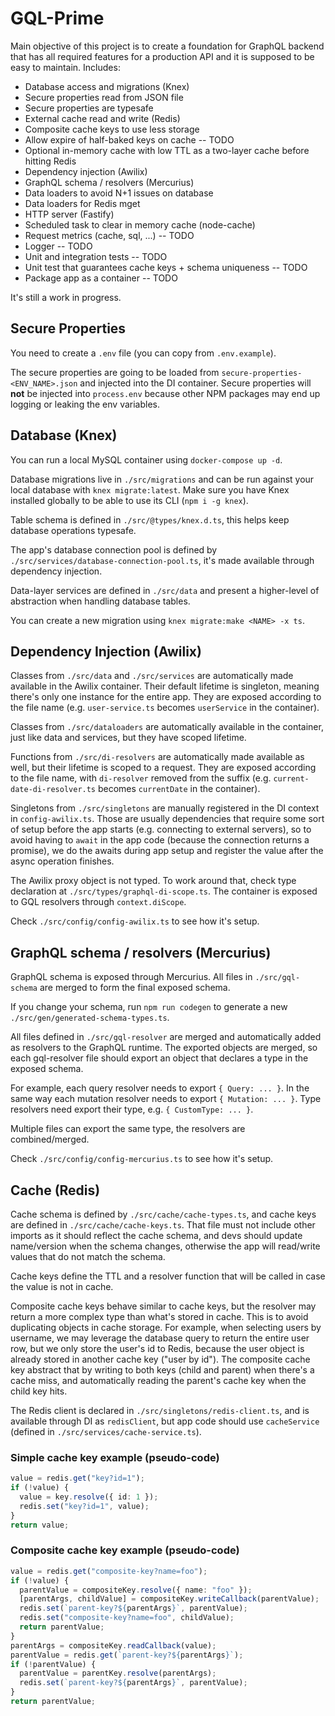 # GQL-Prime

Main objective of this project is to create a foundation for GraphQL backend that has all required features for a production API and it is supposed to be
easy to maintain. Includes:

- Database access and migrations (Knex)
- Secure properties read from JSON file
- Secure properties are typesafe
- External cache read and write (Redis)
- Composite cache keys to use less storage
- Allow expire of half-baked keys on cache -- TODO
- Optional in-memory cache with low TTL as a two-layer cache before hitting Redis
- Dependency injection (Awilix)
- GraphQL schema / resolvers (Mercurius)
- Data loaders to avoid N+1 issues on database
- Data loaders for Redis mget
- HTTP server (Fastify)
- Scheduled task to clear in memory cache (node-cache)
- Request metrics (cache, sql, ...) -- TODO
- Logger -- TODO
- Unit and integration tests -- TODO
- Unit test that guarantees cache keys + schema uniqueness -- TODO
- Package app as a container -- TODO

It's still a work in progress.

## Secure Properties

You need to create a `.env` file (you can copy from `.env.example`).

The secure properties are going to be loaded from `secure-properties-<ENV_NAME>.json` and injected into the DI container.
Secure properties will **not** be injected into `process.env` because other NPM packages may end up logging or leaking
the env variables.

## Database (Knex)

You can run a local MySQL container using `docker-compose up -d`.

Database migrations live in `./src/migrations` and can be run against your local database with `knex migrate:latest`.
Make sure you have Knex installed globally to be able to use its CLI (`npm i -g knex`).

Table schema is defined in `./src/@types/knex.d.ts`, this helps keep database operations typesafe.

The app's database connection pool is defined by `./src/services/database-connection-pool.ts`, it's made available
through dependency injection.

Data-layer services are defined in `./src/data` and present a higher-level of abstraction when handling database
tables.

You can create a new migration using `knex migrate:make <NAME> -x ts`.

## Dependency Injection (Awilix)

Classes from `./src/data` and `./src/services` are automatically made available in the Awilix container.
Their default lifetime is singleton, meaning there's only one instance for the entire app.
They are exposed according to the file name (e.g. `user-service.ts` becomes `userService` in the container).

Classes from `./src/dataloaders` are automatically available in the container, just like data and services,
but they have scoped lifetime.

Functions from `./src/di-resolvers` are automatically made available as well, but their lifetime is scoped to
a request.
They are exposed according to the file name, with `di-resolver` removed from the suffix
(e.g. `current-date-di-resolver.ts` becomes `currentDate` in the container).

Singletons from `./src/singletons` are manually registered in the DI context in `config-awilix.ts`.
Those are usually dependencies that require some sort of setup before the app starts (e.g. connecting to external servers),
so to avoid having to `await` in the app code (because the connection returns a promise), we do the awaits during
app setup and register the value after the async operation finishes.

The Awilix proxy object is not typed. To work around that, check type declaration at `./src/types/graphql-di-scope.ts`.
The container is exposed to GQL resolvers through `context.diScope`.

Check `./src/config/config-awilix.ts` to see how it's setup.

## GraphQL schema / resolvers (Mercurius)

GraphQL schema is exposed through Mercurius. All files in `./src/gql-schema` are merged to form the final exposed schema.

If you change your schema, run `npm run codegen` to generate a new `./src/gen/generated-schema-types.ts`.

All files defined in `./src/gql-resolver` are merged and automatically added as resolvers to the GraphQL runtime.
The exported objects are merged, so each gql-resolver file should export an object that declares a type in the exposed schema.

For example, each query resolver needs to export `{ Query: ... }`. In the same way each mutation resolver needs to export `{ Mutation: ... }`.
Type resolvers need export their type, e.g. `{ CustomType: ... }`.

Multiple files can export the same type, the resolvers are combined/merged.

Check `./src/config/config-mercurius.ts` to see how it's setup.

## Cache (Redis)

Cache schema is defined by `./src/cache/cache-types.ts`, and cache keys are defined in `./src/cache/cache-keys.ts`.
That file must not include other imports as it should reflect the cache schema, and devs should update name/version when the
schema changes, otherwise the app will read/write values that do not match the schema.

Cache keys define the TTL and a resolver function that will be called in case the value is not in cache.

Composite cache keys behave similar to cache keys, but the resolver may return a more complex type than what's stored in cache.
This is to avoid duplicating objects in cache storage.
For example, when selecting users by username, we may leverage the database query to return the entire user row, but we
only store the user's id to Redis, because the user object is already stored in another cache key ("user by id").
The composite cache key abstract that by writing to both keys (child and parent) when there's a cache miss, and automatically
reading the parent's cache key when the child key hits.

The Redis client is declared in `./src/singletons/redis-client.ts`, and is available through DI as `redisClient`, but
app code should use `cacheService` (defined in `./src/services/cache-service.ts`).

### Simple cache key example (pseudo-code)

```typescript
value = redis.get("key?id=1");
if (!value) {
  value = key.resolve({ id: 1 });
  redis.set("key?id=1", value);
}
return value;
```

### Composite cache key example (pseudo-code)

```typescript
value = redis.get("composite-key?name=foo");
if (!value) {
  parentValue = compositeKey.resolve({ name: "foo" });
  [parentArgs, childValue] = compositeKey.writeCallback(parentValue);
  redis.set(`parent-key?${parentArgs}`, parentValue);
  redis.set("composite-key?name=foo", childValue);
  return parentValue;
}
parentArgs = compositeKey.readCallback(value);
parentValue = redis.get(`parent-key?${parentArgs}`);
if (!parentValue) {
  parentValue = parentKey.resolve(parentArgs);
  redis.set(`parent-key?${parentArgs}`, parentValue);
}
return parentValue;
```
